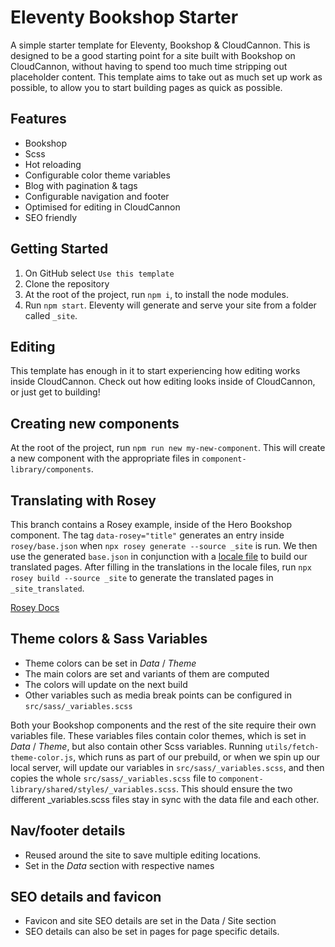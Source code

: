 # Eleventy Bookshop Starter

A simple starter template for Eleventy, Bookshop & CloudCannon. This is designed to be a good starting point for a site built with Bookshop on CloudCannon, without having to spend too much time stripping out placeholder content.
This template aims to take out as much set up work as possible, to allow you to start building pages as quick as possible.
<!-- TODO: Live demo site -->

## Features
- Bookshop
- Scss
- Hot reloading
- Configurable color theme variables
- Blog with pagination & tags
- Configurable navigation and footer
- Optimised for editing in CloudCannon
- SEO friendly

## Getting Started
1. On GitHub select `Use this template`
2. Clone the repository
3. At the root of the project, run `npm i`, to install the node modules.
4. Run `npm start`. Eleventy will generate and serve your site from a folder called `_site`.

## Editing
<!-- TODO: Add 'build on cloudcannon' button -->
This template has enough in it to start experiencing how editing works inside CloudCannon. Check out how editing looks inside of CloudCannon, or just get to building!

## Creating new components
At the root of the project, run `npm run new my-new-component`. This will create a new component with the appropriate files in `component-library/components`.

## Translating with Rosey
This branch contains a Rosey example, inside of the Hero Bookshop component. The tag `data-rosey="title"` generates an entry inside `rosey/base.json` when `npx rosey generate --source _site` is run. We then use the generated `base.json` in conjunction with a [locale file](https://rosey.app/docs/#creating-locale-files) to build our translated pages. After filling in the translations in the locale files, run `npx rosey build --source _site` to generate the translated pages in `_site_translated`.

[Rosey Docs](https://rosey.app/docs/)

## Theme colors & Sass Variables
- Theme colors can be set in *Data* / *Theme*
- The main colors are set and variants of them are computed
- The colors will update on the next build
- Other variables such as media break points can be configured in `src/sass/_variables.scss`

Both your Bookshop components and the rest of the site require their own variables file. These variables files contain color themes, which is set in *Data* / *Theme*, but also contain other Scss variables. Running `utils/fetch-theme-color.js`, which runs as part of our prebuild, or when we spin up our local server, will update our variables in `src/sass/_variables.scss`, and then copies the whole `src/sass/_variables.scss` file to `component-library/shared/styles/_variables.scss`. This should ensure the two different _variables.scss files stay in sync with the data file and each other.

## Nav/footer details
- Reused around the site to save multiple editing locations.
- Set in the *Data* section with respective names

## SEO details and favicon
- Favicon and site SEO details are set in the Data / Site section
- SEO details can also be set in pages for page specific details.
